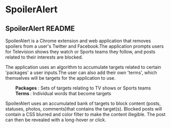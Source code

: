 SpoilerAlert
============
<h2> <b> SpoilerAlert </b> README </h2>

<p> SpoilerAlert is a Chrome extension and web application that removes spoilers from a user's Twitter and Facebook.The application prompts users for Television shows they watch or Sports teams they follow, and posts related to their interests are blocked.
</p>
<p>
The application uses an algorithm to accumulate targets related to certain 'packages' a user inputs.The user can also add their own 'terms', which themselves will be targets for the application to use.
</p> 
&nbsp; &nbsp; &nbsp; &nbsp; <b>Packages</b> : Sets of targets relating to TV shows or Sports teams <br>
&nbsp; &nbsp; &nbsp; &nbsp; <b>Terms </b>: Individual words that become targets <br>

<p>SpoilerAlert uses an accumulated bank of targets to block content (posts, statuses, photos, comments)that contains the target(s). Blocked posts will contain a CSS blurred and color filter to make the content illegible. The post can then be revealed with a long-hover or click. 
</p>

